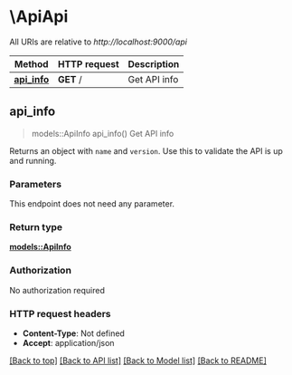 # \ApiApi

All URIs are relative to *http://localhost:9000/api*

Method | HTTP request | Description
------------- | ------------- | -------------
[**api_info**](ApiApi.md#api_info) | **GET** / | Get API info



## api_info

> models::ApiInfo api_info()
Get API info

Returns an object with `name` and `version`. Use this to validate the API is up and running.

### Parameters

This endpoint does not need any parameter.

### Return type

[**models::ApiInfo**](ApiInfo.md)

### Authorization

No authorization required

### HTTP request headers

- **Content-Type**: Not defined
- **Accept**: application/json

[[Back to top]](#) [[Back to API list]](../README.md#documentation-for-api-endpoints) [[Back to Model list]](../README.md#documentation-for-models) [[Back to README]](../README.md)

